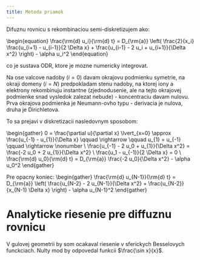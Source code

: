 ```yaml
---
title: Metoda priamok
---
```


Difuznu rovnicu s rekombinaciou semi-diskretizujem ako:

\begin{equation}
    \frac{\rm{d} u_i}{\rm{d} t} = D_{\rm{a}} 
            \left(
                    \frac{2}{x_i} \frac{u_{i+1} - u_{i-1}}{2 \Delta x} + \frac{u_{i-1} - 2 u_i + u_{i+1}}{\Delta x^2} 
            \right)
            - \alpha u_i^2
\end{equation}

co je sustava ODR, ktore je mozne numericky integrovat.

Na ose valcove nadoby ($i = 0$) davam okrajovu podmienku symetrie,
 na okraji domeny ($i = N$) predpokladam stenu nadoby,
 na ktorej iony a elektrony rekombinuju instantne (zjednodusenie,
 ale na tejto okrajovej podmienke snad vysledok zalezat nebude) - koncentraciu davam nulovu.
Prva okrajova podmienka je Neumann-ovho typu - derivacia je nulova, druha je Dirichletova.

To sa prejavi v diskretizacii nasledovnym sposobom:

\begin{gather}
    0 = \frac{\partial u}{\partial x} \lvert_{x=0} \approx \frac{u_{-1} - u_{1}}{\Delta x} \qquad \rightarrow \qquad
    u_{1} = u_{-1} \qquad \rightarrow \nonumber \\
    \frac{u_{-1} - 2 u_0 + u_{1}}{\Delta x^2} = \frac{-2 u_0 + 2 u_{1}}{\Delta x^2} \\
    \frac{u_1 - u_{-1}}{2 \Delta x} = 0 \\
    \frac{\rm{d} u_0}{\rm{d} t} = D_{\rm{a}} \frac{-2 u_0}{\Delta x^2} - \alpha u_0^2
\end{gather}

Pre opacny koniec:
\begin{gather}
    \frac{\rm{d} u_{N-1}}{\rm{d} t} = D_{\rm{a}} 
        \left(
            \frac{u_{N-2} - 2 u_{N-1}}{\Delta x^2} +
            \frac{u_{N-2}}{x_{N-1} \Delta x}
        \right)  - \alpha u_{N-1}^2
\end{gather}


# Analyticke riesenie pre diffuznu rovnicu

V  gulovej geometrii by som ocakaval riesenie v sferickych Besselovych funckciach. Nulty mod by odpovedal funkcii $\frac{\sin x}{x}$.


